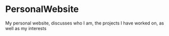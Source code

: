 # PersonalWebsite
My personal website, discusses who I am, the projects I have worked on, as well as my interests
